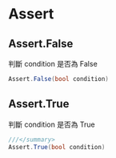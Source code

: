 # Assert

## Assert.False

判斷 condition 是否為 False

```csharp
Assert.False(bool condition)
```

## Assert.True

判斷 condition 是否為 True

```csharp
///</summary>
Assert.True(bool condition)
```
